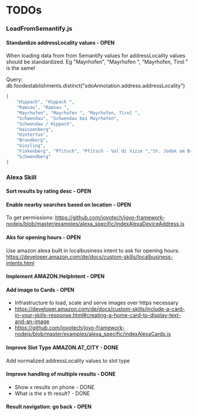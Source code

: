 # TODOs

### LoadFromSemantify.js

#### Standardize addressLocality values - OPEN
When loading data from from Semantify values for addressLocality values should be standardized. Eg "Mayrhofen", "Mayrhofen ", "Mayrhofen, Tirol " is the same! 

Query: db.foodestablishments.distinct("sdoAnnotation.address.addressLocality")
```json
[
    "Hippach", "Hippach ", 
    "Ramsau", "Ramsau ", 
    "Mayrhofen", "Mayrhofen ", "Mayrhofen, Tirol ", 
    "Schwendau", "Schwendau bei Mayrhofen",
    "Schwendau / Hippach", 
    "Hainzenberg", 
    "Hintertux", 
    "Brandberg", 
    "Ginzling", 
    "Finkenberg", "Pfitsch", "Pfitsch - Val di Vizze ","St. Jodok am Brenner", 
    "Schwendberg"
]
```

### Alexa Skill

#### Sort results by rating desc - OPEN

#### Enable nearby searches based on location - OPEN
To get permissions:
https://github.com/jovotech/jovo-framework-nodejs/blob/master/examples/alexa_specific/indexAlexaDeviceAddress.js

#### Aks for opening hours - OPEN
Use amazon alexa built in localbusiness intent to ask for opening hours:
https://developer.amazon.com/de/docs/custom-skills/localbusiness-intents.html

#### Implement AMAZON.HelpIntent - OPEN

#### Add image to Cards - OPEN
- Infrastructure to load, scale and serve images over https necessary
- https://developer.amazon.com/de/docs/custom-skills/include-a-card-in-your-skills-response.html#creating-a-home-card-to-display-text-and-an-image
- https://github.com/jovotech/jovo-framework-nodejs/blob/master/examples/alexa_specific/indexAlexaCards.js

#### Improve Slot Type AMAZON.AT_CITY - DONE
Add normalized addressLocality values to slot type

#### Improve handling of multiple results - DONE
- Show x results on phone - DONE
- What is the x th result? - DONE

#### Result navigation: go back - OPEN